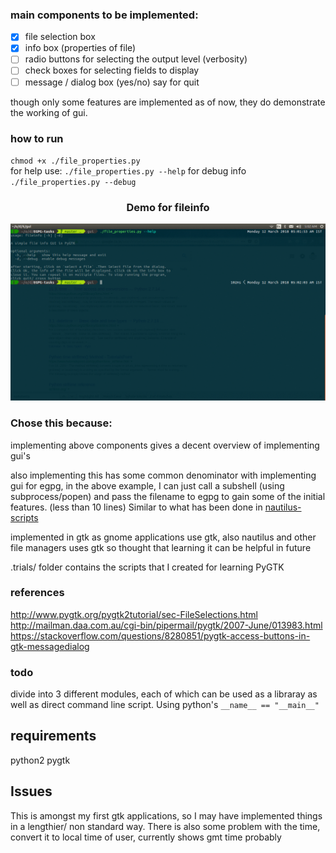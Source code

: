 ### main components to be implemented:
- [x] file selection box
- [x] info box (properties of file)
- [ ] radio buttons for selecting the output level (verbosity)
- [ ] check boxes for selecting fields to display
- [ ] message / dialog box (yes/no) say for quit

though only some features are implemented as of now, they do demonstrate the
working of gui.

### how to run
`chmod +x ./file_properties.py`  
for help use: 
`./file_properties.py --help`
for debug info
`./file_properties.py --debug`

<h3 align="center">
Demo for fileinfo
</h3>
<p align="center">
  <img src="./gifs/demo.gif">
</p>

### Chose this because:
implementing above components gives a decent overview of implementing
gui's

also implementing this has some common denominator with implementing gui for egpg,
in the above example, I can just call a subshell (using subprocess/popen) and
pass the filename to egpg to gain some of the initial features. (less than 10 lines)
Similar to what has been done in
[nautilus-scripts](https://github.com/diveshuttam/EGPG-tasks/tree/master/nautilus-egpg/nautilus-scripts)

implemented in gtk as gnome applications use gtk, also nautilus and other file
managers uses gtk so thought that learning it can be helpful in future

.trials/ folder contains the scripts that I created for learning PyGTK

### references
http://www.pygtk.org/pygtk2tutorial/sec-FileSelections.html
http://mailman.daa.com.au/cgi-bin/pipermail/pygtk/2007-June/013983.html
https://stackoverflow.com/questions/8280851/pygtk-access-buttons-in-gtk-messagedialog

### todo
divide into 3 different modules, each of which can be used as a libraray as
well as direct command line script. Using python's `__name__ == "__main__"`


## requirements
python2
pygtk


## Issues
This is amongst my first gtk applications, so I may have implemented things in
a lengthier/ non standard way. 
There is also some problem with the time, convert it to local time of user,
currently shows gmt time probably

